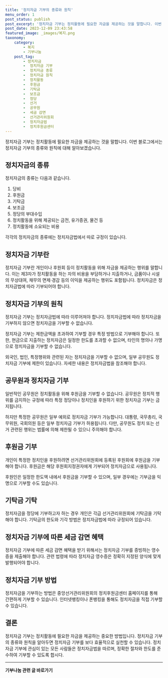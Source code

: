 ```yaml
---
title: '정치자금 기부의 종류와 원칙'
menu_order: 1
post_status: publish
post_excerpt: '정치자금 기부는 정치활동에 필요한 자금을 제공하는 것을 말합니다. 이번 블로그에서는 정치자금 기부의 종류와 원칙에 대해 알아보겠습니다.'
post_date: 2023-12-09 23:43:58
featured_image: _images/복지.png
taxonomy:
    category:
        - 복지
        - 기부나눔
    post_tag:
        - 정치자금
        -  정치자금 기부
        -  정치자금 종류
        -  정치자금 원칙
        -  정치활동
        -  후원금
        -  기탁금
        -  보조금
        -  정당
        -  선거
        -  공무원
        -  세금 감면
        -  선거관리위원회
        -  정치자금법
        -  정치후원금센터
---
```



정치자금 기부는 정치활동에 필요한 자금을 제공하는 것을 말합니다. 이번 블로그에서는 정치자금 기부의 종류와 원칙에 대해 알아보겠습니다.

## 정치자금의 종류

정치자금의 종류는 다음과 같습니다.

1. 당비
2. 후원금
3. 기탁금
4. 보조금
5. 정당의 부대수입
6. 정치활동을 위해 제공되는 금전, 유가증권, 물건 등
7. 정치활동에 소요되는 비용

각각의 정치자금의 종류에는 정치자금법에서 따로 규정이 있습니다.

## 정치자금 기부란

정치자금 기부란 개인이나 후원회 등이 정치활동을 위해 자금을 제공하는 행위를 말합니다. 이는 제3자가 정치활동을 하는 자의 비용을 부담하거나 지출하거나, 금품이나 시설의 무상대여, 채무의 면제·경감 등의 이익을 제공하는 행위도 포함됩니다. 정치자금은 정치자금법에 따라 기부되어야 합니다.

## 정치자금 기부의 원칙

정치자금 기부는 정치자금법에 따라 이루어져야 합니다. 정치자금법에 따라 정치자금을 기부하지 않으면 정치자금을 기부할 수 없습니다.

정치자금 기부는 제한금액을 초과하여 기부할 경우 특정 방법으로 기부해야 합니다. 또한, 현금으로 지출하는 정치자금은 일정한 한도를 초과할 수 없으며, 타인의 명의나 가명으로 정치자금을 기부할 수 없습니다.

외국인, 법인, 특정행위와 관련된 자는 정치자금을 기부할 수 없으며, 일부 공무원도 정치자금 기부에 제한이 있습니다. 자세한 내용은 정치자금법을 참조해야 합니다.

## 공무원과 정치자금 기부

일반적인 공무원은 정치활동을 위해 후원금을 기부할 수 없습니다. 공무원은 정치적 행위를 금지하는 규정에 따라 특정 정당이나 정치인을 후원하기 위한 정치자금 기부는 금지됩니다. 

하지만 특정한 공무원은 일부 예외로 정치자금 기부가 가능합니다. 대통령, 국무총리, 국무위원, 국회의원 등은 일부 정치자금 기부가 허용됩니다. 다만, 공무원도 정치 또는 선거 관련된 행위는 법률에 의해 제한될 수 있으니 주의해야 합니다.

## 후원금 기부

개인이 특정한 정치인을 후원하려면 선거관리위원회에 등록된 후원회에 후원금을 기부해야 합니다. 후원금은 해당 후원회지정권자에게 기부되어 정치자금으로 사용됩니다.

후원인은 일정한 한도액 내에서 후원금을 기부할 수 있으며, 일부 경우에는 기부금을 익명으로 기부할 수도 있습니다.

## 기탁금 기탁

정치자금을 정당에 기부하고자 하는 경우 개인은 각급 선거관리위원회에 기탁금을 기탁해야 합니다. 기탁금의 한도와 기각 방법은 정치자금법에 따라 규정되어 있습니다.

## 정치자금 기부에 따른 세금 감면 혜택

정치자금 기부에 따른 세금 감면 혜택을 받기 위해서는 정치자금 기부를 증빙하는 영수증을 제출해야 합니다. 관련 법령에 따라 정치자금 영수증은 정확히 지정된 양식에 맞게 발행되어야 합니다.

## 정치자금 기부 방법

정치자금을 기부하는 방법은 중앙선거관리위원회의 정치후원금센터 홈페이지를 통해 간편하게 기부할 수 있습니다. 인터넷뱅킹이나 폰뱅킹을 통해도 정치자금을 직접 기부할 수 있습니다.

## 결론

정치자금 기부는 정치활동에 필요한 자금을 제공하는 중요한 방법입니다. 정치자금 기부의 종류와 원칙을 알아두면 정치자금 기부를 보다 효율적으로 실천할 수 있습니다. 정치자금 기부에 관심이 있는 모든 사람들은 정치자금법을 따르며, 정확한 절차와 한도를 준수하여 기부할 수 있도록 합시다.



<!-- wp:separator -->
<hr class="wp-block-separator has-alpha-channel-opacity"/>
<!-- /wp:separator -->

<!-- wp:group {"backgroundColor":"base","layout":{"type":"constrained"}} -->
<div class="wp-block-group has-base-background-color has-background"><!-- wp:paragraph {"align":"center","fontSize":"medium"} -->
<p class="has-text-align-center has-large-font-size"><strong>기부나눔 관련 글 바로가기</strong></p>
<!-- /wp:paragraph -->


<!-- wp:latest-posts
{"categories":[{"id":15165,"count":19,"description":"","link":"https://uknowlaw.com/category/%ea%b8%b0%eb%b6%80%eb%82%98%eb%88%94/","name":"기부나눔","slug":"기부나눔","taxonomy":"category","parent":0,"meta":[],"_links":{"self":[{"href":"https://uknowlaw.com/wp-json/wp/v2/categories/15165"}],"collection":[{"href":"https://uknowlaw.com/wp-json/wp/v2/categories"}],"about":[{"href":"https://uknowlaw.com/wp-json/wp/v2/taxonomies/category"}],"wp:post_type":[{"href":"https://uknowlaw.com/wp-json/wp/v2/posts?categories=15165"}],"curies":[{"name":"wp","href":"https://api.w.org/{rel}","templated":true}]}}],"postsToShow":100,"excerptLength":28,"postLayout":"grid","columns":2,"featuredImageAlign":"left","featuredImageSizeSlug":"large","fontSize":"small"} /--></div>
<!-- /wp:group -->